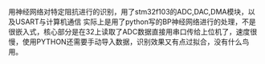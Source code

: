 用神经网络对特定阻抗进行的识别，用了stm32f103的ADC,DAC,DMA模块，以及USART与计算机通信
实际上是用了python写的BP神经网络进行的处理，不是很嵌入式，核心部分是在32上读取了ADC数据直接用串口传给上位机了，速度很慢，使用PYTHON还需要手动导入数据，识别效果又有点过拟合，没有什么鸟用。
